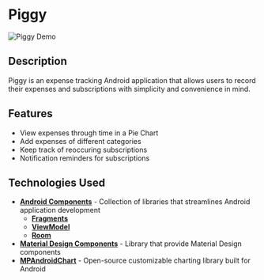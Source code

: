 # Piggy
![Piggy Demo](piggy.gif)


## Description 
Piggy is an expense tracking Android application that allows users to record their expenses and subscriptions with simplicity and convenience in mind.


## Features
- View expenses through time in a Pie Chart 
- Add expenses of different categories 
- Keep track of reoccuring subscriptions
- Notification reminders for subscriptions


## Technologies Used
* __[Android Components](https://developer.android.com/topic/libraries/architecture)__ - Collection of libraries that streamlines Android application development
    * __[Fragments](https://developer.android.com/guide/components/fragments)__
    * __[ViewModel](https://developer.android.com/topic/libraries/architecture/viewmodel)__
    * __[Room](https://developer.android.com/topic/libraries/architecture/room)__
* __[Material Design Components](https://material.io/develop/)__ - Library that provide Material Design components 
* __[MPAndroidChart](https://github.com/PhilJay/MPAndroidChart)__ - Open-source customizable charting library built for Android